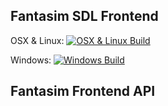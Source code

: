 ## Fantasim SDL Frontend

OSX & Linux: [![OSX & Linux Build](https://travis-ci.org/andreas-jonsson/fantasim-pub.svg?branch=master)](https://travis-ci.org/andreas-jonsson/fantasim-pub)

Windows: [![Windows Build](https://ci.appveyor.com/api/projects/status/6j506u0w1quelt0g?svg=true)](https://ci.appveyor.com/project/andreas-jonsson/fantasim-pub)

## Fantasim Frontend API
